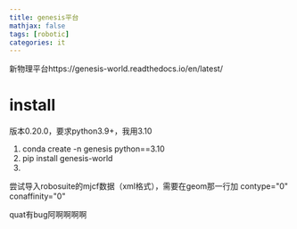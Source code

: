 ```yaml
---
title: genesis平台
mathjax: false
tags: [robotic]
categories: it
---
```


新物理平台https://genesis-world.readthedocs.io/en/latest/

<!--more-->
# install
版本0.20.0，要求python3.9+，我用3.10

1. conda create -n genesis python==3.10
2. pip install genesis-world
3. 

尝试导入robosuite的mjcf数据（xml格式），需要在geom那一行加 contype="0" conaffinity="0"

quat有bug阿啊啊啊啊